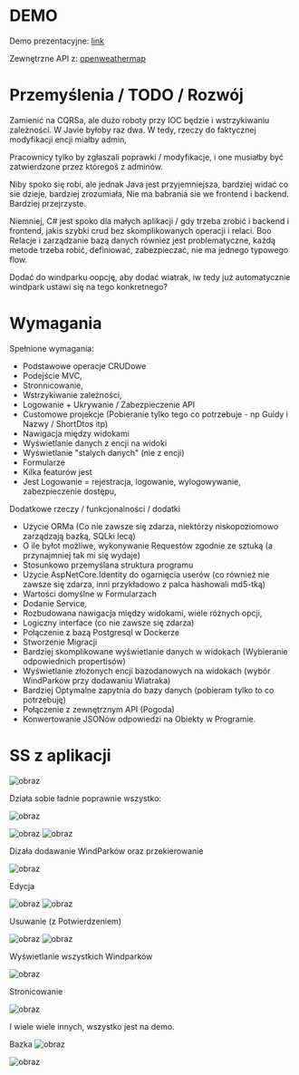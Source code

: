 # DEMO
Demo prezentacyjne:
[link](https://youtu.be/cTLI487_VlI)


Zewnętrzne API z: [openweathermap](https://openweathermap.org/current#multi)

# Przemyślenia / TODO / Rozwój
Zamienić na CQRSa, ale dużo roboty przy IOC będzie i wstrzykiwaniu zależności.
W Javie byłoby raz dwa. W tedy, rzeczy do faktycznej modyfikacji encji miałby admin,


Pracownicy tylko by zgłaszali poprawki / modyfikacje, i one musiałby być zatwierdzone przez któregoś z adminów.


Niby spoko się robi, ale jednak Java jest przyjemniejsza, bardziej widać co sie dzieje, bardziej zrozumiała, Nie ma babrania sie we frontend i backend.
Bardziej przejrzyste.


Niemniej, C# jest spoko dla małych aplikacji / gdy trzeba zrobić i backend i frontend, jakis szybki crud bez skomplikowanych operacji i relaci.
Boo Relacje i zarządzanie bazą danych równiez jest problematyczne, każdą metode trzeba robić, definiować, zabezpieczać, nie ma jednego typowego flow.


Dodać do windparku oopcję, aby dodać wiatrak, iw tedy już automatycznie windpark ustawi się na tego konkretnego?

# Wymagania
Spełnione wymagania:
- Podstawowe operacje CRUDowe
- Podejście MVC,
- Stronnicowanie,
- Wstrzykiwanie zależności,
- Logowanie + Ukrywanie / Zabezpieczenie API
- Customowe projekcje (Pobieranie tylko tego co potrzebuje - np Guidy i Nazwy / ShortDtos itp)
- Nawigacja między widokami
- Wyświetlanie danych z encji na widoki
- Wyświetlanie "stalych danych" (nie z encji)
- Formularze
- Kilka featurów jest
- Jest Logowanie  = rejestracja, logowanie, wylogowywanie, zabezpieczenie dostępu, 


Dodatkowe rzeczy / funkcjonalności / dodatki
- Użycie ORMa (Co nie zawsze się zdarza, niektórzy niskopoziomowo zarządzają bazką, SQLki lecą)
- O ile byłot możliwe, wykonywanie Requestów zgodnie ze sztuką (a przynajmniej tak mi się wydaje)
- Stosunkowo przemyślana struktura programu
- Użycie AspNetCore.Identity do ogarnięcia userów (co również nie zawsze się zdarza, inni przykładowo z palca hashowali md5-tką)
- Wartości domyślne w Formularzach
- Dodanie Service,
- Rozbudowana nawigacja między widokami, wiele różnych opcji,
- Logiczny interface (co nie zawsze się zdarza)
- Połączenie z bazą Postgresql w Dockerze
- Stworzenie Migracji
- Bardziej skomplikowane wyświetlanie danych w widokach (Wybieranie odpowiednich propertisów)
- Wyświetlanie złożonych encji bazodanowych na widokach (wybór WindParków przy dodawaniu Wiatraka)
- Bardziej Optymalne zapytnia do bazy danych (pobieram tylko to co potrzebuję)
- Połączenie z zewnętrznym API (Pogoda)
- Konwertowanie JSONów odpowiedzi na Obiekty w Programie.

# SS z aplikacji
![obraz](https://github.com/Mateoswiatek/WindmillsManagment/assets/115046087/4e3d673e-f359-4307-abce-fb92798c2c27)


Działa sobie ładnie poprawnie wszystko:


![obraz](https://github.com/Mateoswiatek/WindmillsManagment/assets/115046087/ddee5933-65ad-48a4-8922-49898ce1b95e)

![obraz](https://github.com/Mateoswiatek/WindmillsManagment/assets/115046087/bf9a9a57-ede5-4583-af59-9cbddc0af325)
![obraz](https://github.com/Mateoswiatek/WindmillsManagment/assets/115046087/8f492b51-a30f-4443-836b-79dceb3340f0)


Dizała dodawanie WindParków oraz przekierowanie


![obraz](https://github.com/Mateoswiatek/WindmillsManagment/assets/115046087/ac21e463-76f4-4b99-8795-8946fb94e06e)


Edycja


![obraz](https://github.com/Mateoswiatek/WindmillsManagment/assets/115046087/99839a65-06f9-4ac2-819a-0b1560a5993c)
![obraz](https://github.com/Mateoswiatek/WindmillsManagment/assets/115046087/27cbcda6-795d-4340-8f16-03bec48a8914)


Usuwanie (z Potwierdzeniem)


![obraz](https://github.com/Mateoswiatek/WindmillsManagment/assets/115046087/326a38a8-ad2c-463c-bf53-db3a5d3cf5d2)
![obraz](https://github.com/Mateoswiatek/WindmillsManagment/assets/115046087/1c518023-977b-4031-9c08-0be7c173109c)


Wyświetlanie wszystkich Windparków


![obraz](https://github.com/Mateoswiatek/WindmillsManagment/assets/115046087/362a7c7d-059e-4027-bb2a-d5816510d915)


Stronicowanie


![obraz](https://github.com/Mateoswiatek/WindmillsManagment/assets/115046087/91ee97f1-4229-4561-aa3e-255ef940ec0b)


I wiele wiele innych, wszystko jest na demo.

Bazka
![obraz](https://github.com/Mateoswiatek/WindmillsManagment/assets/115046087/e48c64a3-ec9f-4b17-be5d-4f1c73663253)

![obraz](https://github.com/Mateoswiatek/WindmillsManagment/assets/115046087/dd0c730a-39df-4b19-824e-092ce5ad16aa)
